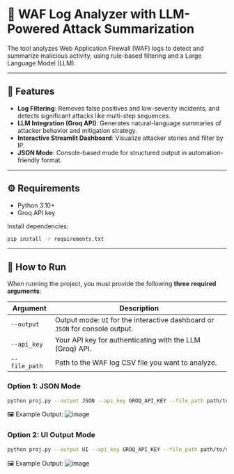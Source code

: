 # 🔐 WAF Log Analyzer with LLM-Powered Attack Summarization

The tool analyzes Web Application Firewall (WAF) logs to detect and summarize malicious activity, using rule-based filtering and a Large Language Model (LLM).

---

## 📌 Features
- **Log Filtering**: Removes false positives and low-severity incidents, and detects significant attacks like multi-step sequences.
- **LLM Integration (Groq API)**: Generates natural-language summaries of attacker behavior and mitigation strategy.
- **Interactive Streamlit Dashboard**: Visualize attacker stories and filter by IP.
- **JSON Mode**: Console-based mode for structured output in automation-friendly format.

---

## ⚙️ Requirements
- Python 3.10+
- Groq API key

Install dependencies:
```bash
pip install -r requirements.txt
```

---

## 🚀 How to Run

When running the project, you must provide the following **three required arguments**:

| Argument       | Description                                                                 |
|----------------|-----------------------------------------------------------------------------|
| `--output`     | Output mode: `UI` for the interactive dashboard or `JSON` for console output. |
| `--api_key`    | Your API key for authenticating with the LLM (Groq) API.                    |
| `--file_path`  | Path to the WAF log CSV file you want to analyze.

### Option 1: JSON Mode
```bash
python proj.py --output JSON --api_key GROQ_API_KEY --file_path path/to/security_events.csv
```
🖼 Example Output:
![image](https://github.com/user-attachments/assets/8ac94162-4302-4913-8e9f-d8df915fd499)


### Option 2: UI Output Mode
```bash
python proj.py --output UI --api_key GROQ_API_KEY --file_path path/to/security_events.csv
```
🖼 Example Output:
![image](https://github.com/user-attachments/assets/f08eea90-16f1-4148-bcc6-19c90f956b9f)

